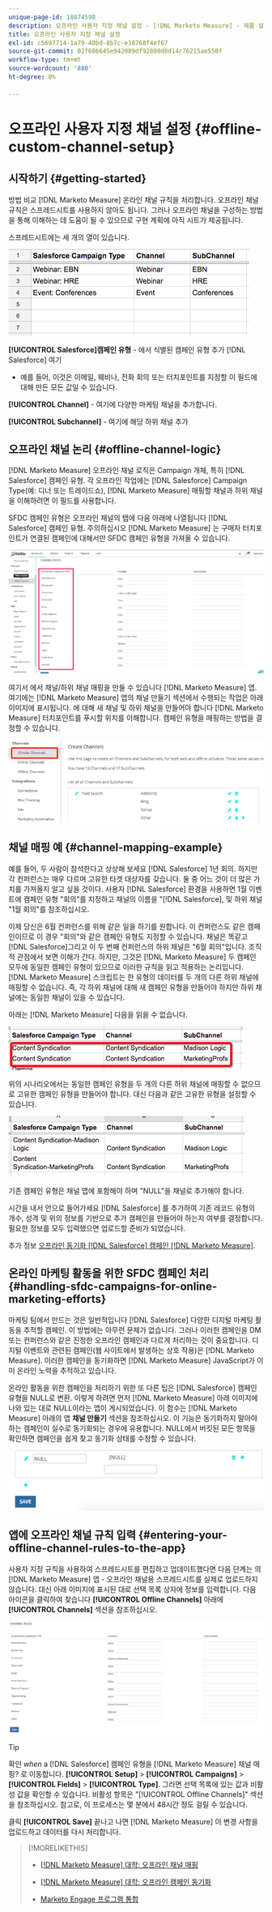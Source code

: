 ```yaml
---
unique-page-id: 18874598
description: 오프라인 사용자 지정 채널 설정 - [!DNL Marketo Measure] - 제품 설명서
title: 오프라인 사용자 지정 채널 설정
exl-id: c5697714-1a79-40bd-8b7c-e10768f4ef67
source-git-commit: 02f686645e942089df92800d8d14c76215ae558f
workflow-type: tm+mt
source-wordcount: '880'
ht-degree: 0%

---
```


# 오프라인 사용자 지정 채널 설정 {#offline-custom-channel-setup}

## 시작하기 {#getting-started}

방법 비교 [!DNL Marketo Measure] 온라인 채널 규칙을 처리합니다. 오프라인 채널 규칙은 스프레드시트를 사용하지 않아도 됩니다. 그러나 오프라인 채널을 구성하는 방법을 통해 이해하는 데 도움이 될 수 있으므로 구현 계획에 아직 시트가 제공됩니다.

스프레드시트에는 세 개의 열이 있습니다.

![](assets/1-2.png)

**[!UICONTROL Salesforce]캠페인 유형** - 에서 식별된 캠페인 유형 추가 [!DNL Salesforce] 여기

* 예를 들어, 이것은 이메일, 웨비나, 전화 회의 또는 터치포인트를 지정할 이 필드에 대해 만든 모든 값일 수 있습니다.

**[!UICONTROL Channel]** - 여기에 다양한 마케팅 채널을 추가합니다.

**[!UICONTROL Subchannel]** - 여기에 해당 하위 채널 추가

## 오프라인 채널 논리 {#offline-channel-logic}

[!DNL Marketo Measure] 오프라인 채널 로직은 Campaign 개체, 특히 [!DNL Salesforce] 캠페인 유형. 각 오프라인 작업에는 [!DNL Salesforce] Campaign Type(예: 디너 또는 트레이드쇼), [!DNL Marketo Measure] 매핑할 채널과 하위 채널을 이해하려면 이 필드를 사용합니다.

SFDC 캠페인 유형은 오프라인 채널의 탭에 다음 아래에 나열됩니다 [!DNL Salesforce] 캠페인 유형. 주의하십시오 [!DNL Marketo Measure] 는 구매자 터치포인트가 연결된 캠페인에 대해서만 SFDC 캠페인 유형을 가져올 수 있습니다.

![](assets/2-2.png)

여기서 에서 채널/하위 채널 매핑을 만들 수 있습니다 [!DNL Marketo Measure] 앱. 여기에는 [!DNL Marketo Measure] 앱의 채널 만들기 섹션에서 수행되는 작업은 아래 이미지에 표시됩니다. 에 대해 새 채널 및 하위 채널을 만들어야 합니다 [!DNL Marketo Measure] 터치포인트를 푸시할 위치를 이해합니다. 캠페인 유형을 매핑하는 방법을 결정할 수 있습니다.

![](assets/3-2.png)

## 채널 매핑 예 {#channel-mapping-example}

예를 들어, 두 사람이 참석한다고 상상해 보세요 [!DNL Salesforce] 1년 회의. 하지만 각 컨퍼런스는 매우 다르며 고유한 타겟 대상자를 갖습니다. 둘 중 어느 것이 더 많은 가치를 가져올지 알고 싶을 것이다. 사용자 [!DNL Salesforce] 환경을 사용하면 1월 이벤트에 캠페인 유형 &quot;회의&quot;를 지정하고 채널의 이름을 &quot;[!DNL Salesforce], 및 하위 채널 &quot;1월 회의&quot;를 참조하십시오.

이제 당신은 6월 컨퍼런스를 위해 같은 일을 하기를 원합니다. 이 컨퍼런스도 같은 캠페인이므로 이 경우 &quot;회의&quot;와 같은 캠페인 유형도 지정할 수 있습니다. 채널은 똑같고 [!DNL Salesforce]그리고 이 두 번째 컨퍼런스의 하위 채널은 &quot;6월 회의&quot;입니다. 조직적 관점에서 보면 이해가 간다. 하지만, 그것은 [!DNL Marketo Measure] 두 캠페인 모두에 동일한 캠페인 유형이 있으므로 이러한 규칙을 읽고 적용하는 논리입니다. [!DNL Marketo Measure] 스크립트는 한 유형의 데이터를 두 개의 다른 하위 채널에 매핑할 수 없습니다. 즉, 각 하위 채널에 대해 새 캠페인 유형을 만들어야 하지만 하위 채널에는 동일한 채널이 있을 수 있습니다.

아래는 [!DNL Marketo Measure] 다음을 읽을 수 없습니다.

![](assets/4-2.png)

위의 시나리오에서는 동일한 캠페인 유형을 두 개의 다른 하위 채널에 매핑할 수 없으므로 고유한 캠페인 유형을 만들어야 합니다. 대신 다음과 같은 고유한 유형을 설정할 수 있습니다.

![](assets/5-2.png)

기존 캠페인 유형은 채널 맵에 포함해야 하며 &quot;NULL&quot;을 채널로 추가해야 합니다.

시간을 내서 안으로 들어가세요 [!DNL Salesforce] 를 추가하여 기존 레코드 유형의 개수, 성격 및 위의 정보를 기반으로 추가 캠페인을 만들어야 하는지 여부를 결정합니다. 필요한 정보를 모두 입력했으면 업로드할 준비가 되었습니다.

추가 정보 [오프라인 동기화 [!DNL Salesforce] 캠페인 [!DNL Marketo Measure]](/help/channel-tracking-and-setup/offline-channels/syncing-offline-campaigns.md).

## 온라인 마케팅 활동을 위한 SFDC 캠페인 처리 {#handling-sfdc-campaigns-for-online-marketing-efforts}

마케팅 팀에서 만드는 것은 일반적입니다 [!DNL Salesforce] 다양한 디지털 마케팅 활동을 추적할 캠페인. 이 방법에는 아무런 문제가 없습니다. 그러나 이러한 캠페인을 DM 또는 컨퍼런스와 같은 진정한 오프라인 캠페인과 다르게 처리하는 것이 중요합니다. 디지털 이벤트와 관련된 캠페인(웹 사이트에서 발생하는 상호 작용)은 [!DNL Marketo Measure]. 이러한 캠페인을 동기화하면 [!DNL Marketo Measure] JavaScript가 이미 온라인 노력을 추적하고 있습니다.

온라인 활동을 위한 캠페인을 처리하기 위한 또 다른 팁은 [!DNL Salesforce] 캠페인 유형을 NULL로 변환. 이렇게 하려면 먼저 [!DNL Marketo Measure] 아래 이미지에 나와 있는 대로 NULL이라는 앱이 게시되었습니다. 이 함수는 [!DNL Marketo Measure] 아래의 앱 **채널 만들기** 섹션을 참조하십시오. 이 기능은 동기화하지 말아야 하는 캠페인이 실수로 동기화되는 경우에 유용합니다. NULL에서 버킷된 모든 항목을 확인하면 캠페인을 쉽게 찾고 동기화 상태를 수정할 수 있습니다.

![](assets/6-2.png)

## 앱에 오프라인 채널 규칙 입력 {#entering-your-offline-channel-rules-to-the-app}

사용자 지정 규칙을 사용하여 스프레드시트를 편집하고 업데이트했다면 다음 단계는 의 [!DNL Marketo Measure] 앱 - 오프라인 채널용 스프레드시트를 실제로 업로드하지 않습니다. 대신 아래 이미지에 표시된 대로 선택 목록 상자에 정보를 입력합니다. 다음 아이콘을 클릭하여 찾습니다 **[!UICONTROL Offline Channels]** 아래에 **[!UICONTROL Channels]** 섹션을 참조하십시오.

![](assets/7-2.png)

>[!TIP]
>
>확인 _when_ a [!DNL Salesforce] 캠페인 유형을 [!DNL Marketo Measure] 채널 매핑? 로 이동합니다. **[!UICONTROL Setup]** > **[!UICONTROL Campaigns]** > **[!UICONTROL Fields]** > **[!UICONTROL Type]**. 그러면 선택 목록에 있는 값과 비활성 값을 확인할 수 있습니다. 비활성 항목은 &quot;[!UICONTROL Offline Channels]&quot; 섹션을 참조하십시오. 참고로, 이 프로세스는 몇 분에서 48시간 정도 걸릴 수 있습니다.

클릭 **[!UICONTROL Save]** 끝나고 나면 [!DNL Marketo Measure] 이 변경 사항을 업로드하고 데이터를 다시 처리합니다.

>[!MORELIKETHIS]
>
>* [[!DNL Marketo Measure] 대학: 오프라인 채널 매핑](https://universityonline.marketo.com/courses/bizible-fundamentals-channel-management/#/page/5c630eca34d9f0367662b77f)
>
>* [[!DNL Marketo Measure] 대학: 오프라인 캠페인 동기화](https://universityonline.marketo.com/courses/bizible-fundamentals-channel-management/#/page/5c63286e34d9f0367662b78b)
>
>* [Marketo Engage 프로그램 통합](/help/marketo-measure-and-marketo/marketo-measure-integrations-with-marketo/marketo-engage-programs-integration.md#channel-mapping)

